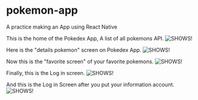# pokemon-app

A practice making an App using React Native

This is the home of the Pokedex App, A list of all pokemons API.
![SHOWS!](./readmeAssets/Screenshot_2.png)

Here is the "details pokemon" screen on Pokedex App.
![SHOWS!](readmeAssets\Screenshot_5.png)

Now this is the "favorite screen" of your favorite pokemons.
![SHOWS!](readmeAssets\Screenshot_1.png)

Finally, this is the Log in screen.
![SHOWS!](readmeAssets\Screenshot_4.png)

And this is the Log in Screen after you put your information account.
![SHOWS!](readmeAssets\Screenshot_6.png)
